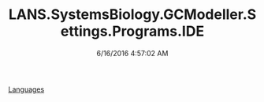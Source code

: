 ﻿---
title: LANS.SystemsBiology.GCModeller.Settings.Programs.IDE
date: 6/16/2016 4:57:02 AM
---

[Languages](T-LANS.SystemsBiology.GCModeller.Settings.Programs.IDE.Languages.html)
